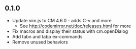 ## 0.1.0

* Update vim.js to CM 4.6.0 - adds C-v and more
  * See http://codemirror.net/doc/releases.html for more
* Fix macros and display their status with cm.openDialog
* Add tabn and tabp ex-commands
* Remove unused behaviors

